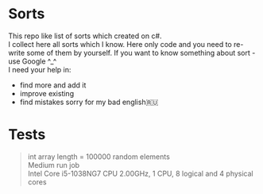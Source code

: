 # Sorts
This repo like list of sorts which created on c#. \
I collect here all sorts which I know. Here only code and you need to re-write some of them by yourself. If you want to know something about sort - use Google ^_^ \
I need your help in:
- find more and add it
- improve existing 
- find mistakes 
sorry for my bad english🇷🇺
# Tests
> int array length = 100000 random elements \
> Medium run job \
> Intel Core i5-1038NG7 CPU 2.00GHz, 1 CPU, 8 logical and 4 physical cores
